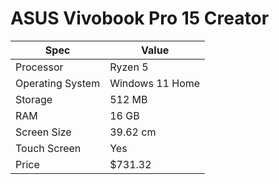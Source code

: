 # ASUS Vivobook Pro 15 Creator

| Spec | Value |
|---|---|
| Processor | Ryzen 5 |
| Operating System | Windows 11 Home |
| Storage | 512 MB |
| RAM | 16 GB |
| Screen Size | 39.62 cm |
| Touch Screen | Yes |
| Price | $731.32 |
